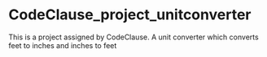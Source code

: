 # CodeClause_project_unitconverter
This is a project assigned by CodeClause. 
A unit converter which converts feet to inches and inches to feet
